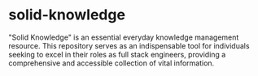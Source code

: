 # solid-knowledge
"Solid Knowledge" is an essential everyday knowledge management resource. This repository serves as an indispensable tool for individuals seeking to excel in their roles as full stack engineers, providing a comprehensive and accessible collection of vital information.
